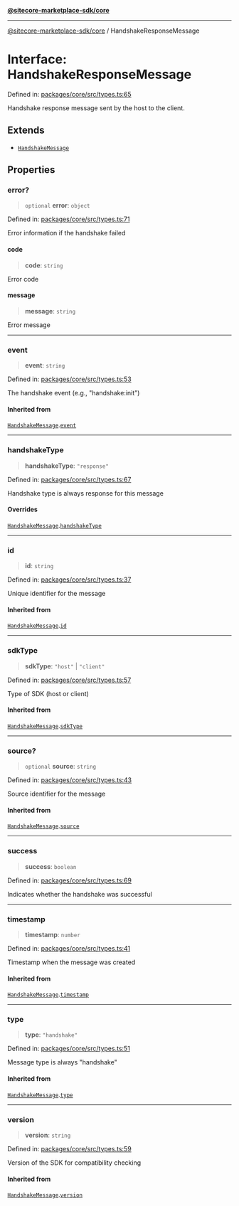 [**@sitecore-marketplace-sdk/core**](../README.md)

***

[@sitecore-marketplace-sdk/core](../README.md) / HandshakeResponseMessage

# Interface: HandshakeResponseMessage

Defined in: [packages/core/src/types.ts:65](https://github.com/Sitecore/marketplace-sdk/blob/main/packages/core/src/types.ts#L65)

Handshake response message sent by the host to the client.

## Extends

- [`HandshakeMessage`](HandshakeMessage.md)

## Properties

### error?

> `optional` **error**: `object`

Defined in: [packages/core/src/types.ts:71](https://github.com/Sitecore/marketplace-sdk/blob/main/packages/core/src/types.ts#L71)

Error information if the handshake failed

#### code

> **code**: `string`

Error code

#### message

> **message**: `string`

Error message

***

### event

> **event**: `string`

Defined in: [packages/core/src/types.ts:53](https://github.com/Sitecore/marketplace-sdk/blob/main/packages/core/src/types.ts#L53)

The handshake event (e.g., "handshake:init")

#### Inherited from

[`HandshakeMessage`](HandshakeMessage.md).[`event`](HandshakeMessage.md#event)

***

### handshakeType

> **handshakeType**: `"response"`

Defined in: [packages/core/src/types.ts:67](https://github.com/Sitecore/marketplace-sdk/blob/main/packages/core/src/types.ts#L67)

Handshake type is always response for this message

#### Overrides

[`HandshakeMessage`](HandshakeMessage.md).[`handshakeType`](HandshakeMessage.md#handshaketype)

***

### id

> **id**: `string`

Defined in: [packages/core/src/types.ts:37](https://github.com/Sitecore/marketplace-sdk/blob/main/packages/core/src/types.ts#L37)

Unique identifier for the message

#### Inherited from

[`HandshakeMessage`](HandshakeMessage.md).[`id`](HandshakeMessage.md#id)

***

### sdkType

> **sdkType**: `"host"` \| `"client"`

Defined in: [packages/core/src/types.ts:57](https://github.com/Sitecore/marketplace-sdk/blob/main/packages/core/src/types.ts#L57)

Type of SDK (host or client)

#### Inherited from

[`HandshakeMessage`](HandshakeMessage.md).[`sdkType`](HandshakeMessage.md#sdktype)

***

### source?

> `optional` **source**: `string`

Defined in: [packages/core/src/types.ts:43](https://github.com/Sitecore/marketplace-sdk/blob/main/packages/core/src/types.ts#L43)

Source identifier for the message

#### Inherited from

[`HandshakeMessage`](HandshakeMessage.md).[`source`](HandshakeMessage.md#source)

***

### success

> **success**: `boolean`

Defined in: [packages/core/src/types.ts:69](https://github.com/Sitecore/marketplace-sdk/blob/main/packages/core/src/types.ts#L69)

Indicates whether the handshake was successful

***

### timestamp

> **timestamp**: `number`

Defined in: [packages/core/src/types.ts:41](https://github.com/Sitecore/marketplace-sdk/blob/main/packages/core/src/types.ts#L41)

Timestamp when the message was created

#### Inherited from

[`HandshakeMessage`](HandshakeMessage.md).[`timestamp`](HandshakeMessage.md#timestamp)

***

### type

> **type**: `"handshake"`

Defined in: [packages/core/src/types.ts:51](https://github.com/Sitecore/marketplace-sdk/blob/main/packages/core/src/types.ts#L51)

Message type is always "handshake"

#### Inherited from

[`HandshakeMessage`](HandshakeMessage.md).[`type`](HandshakeMessage.md#type)

***

### version

> **version**: `string`

Defined in: [packages/core/src/types.ts:59](https://github.com/Sitecore/marketplace-sdk/blob/main/packages/core/src/types.ts#L59)

Version of the SDK for compatibility checking

#### Inherited from

[`HandshakeMessage`](HandshakeMessage.md).[`version`](HandshakeMessage.md#version)
